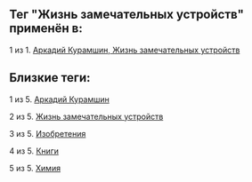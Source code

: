 ## Тег "Жизнь замечательных устройств" применён в:

1 из 1. [Аркадий Курамшин, Жизнь замечательных устройств](../Книги/Дизайн%20и%20изобретения/Аркадий%20Курамшин%20-%20Жизнь%20замечательных%20устройств.md)

## Близкие теги:

1 из 5. [Аркадий Курамшин](./Аркадий%20Курамшин.md)

2 из 5. [Жизнь замечательных устройств](./Жизнь%20замечательных%20устройств.md)

3 из 5. [Изобретения](./Изобретения.md)

4 из 5. [Книги](./Книги.md)

5 из 5. [Химия](./Химия.md)

